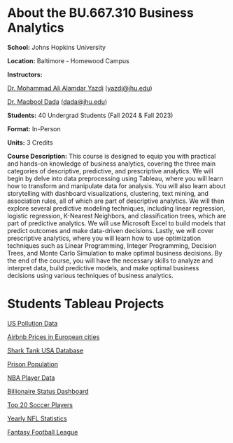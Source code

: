 # About the BU.667.310 Business Analytics

**School:** Johns Hopkins University

**Location:** Baltimore - Homewood Campus

**Instructors:** 

[Dr. Mohammad Ali Alamdar Yazdi](https://carey.jhu.edu/faculty/faculty-directory/mohammad-ali-alamdar-yazdi-phd) (yazdi@jhu.edu)

[Dr. Maqbool Dada](https://carey.jhu.edu/faculty/faculty-directory/maqbool-dada-phd) (dada@jhu.edu)

**Students:** 40 Undergrad Students (Fall 2024 & Fall 2023)
  
**Format:** In-Person

**Units:** 3 Credits

**Course Description:** This course is designed to equip you with practical and hands-on knowledge of business analytics, covering the three main categories of descriptive, predictive, and prescriptive analytics. We will begin by delve into data preprocessing using Tableau, where you will learn how to transform and manipulate data for analysis. You will also learn about storytelling with dashboard visualizations, clustering, text mining, and association rules, all of which are part of descriptive analytics. We will then explore several predictive modeling techniques, including linear regression, logistic regression, K-Nearest Neighbors, and classification trees, which are part of predictive analytics. We will use Microsoft Excel to build models that predict outcomes and make data-driven decisions. Lastly, we will cover prescriptive analytics, where you will learn how to use optimization techniques such as Linear Programming, Integer Programming, Decision Trees, and Monte Carlo Simulation to make optimal business decisions. By the end of the course, you will have the necessary skills to analyze and interpret data, build predictive models, and make optimal business decisions using various techniques of business analytics.

# Students Tableau Projects

[US Pollution Data](https://public.tableau.com/views/U_S_AirPollution/AirPollution)

[Airbnb Prices in European cities](https://public.tableau.com/app/profile/sawyer.olson/viz/Team53AirbnbFinalProject/AirbnbFinalProject)

[Shark Tank USA Database](https://public.tableau.com/app/profile/tyler.han5506/viz/18dec23_project/Story1)

[Prison Population](https://public.tableau.com/views/MassIncarcerationPrisonerProject/EXPLORETHEUSCRISISOFMASSINCARCERATIONOVERTHEYEARS)

[NBA Player Data](https://public.tableau.com/views/NBAPlayers_17030177485690/Story1)	

[Billionaire Status Dashboard](https://public.tableau.com/app/profile/jessica2952/viz/BillionaireStatusDashboardFinal/BusinessAnalyticsDashboard)

[Top 20 Soccer Players](https://public.tableau.com/app/profile/jonathan.nichols8811/viz/Team113-BAProject/FinalDashboard?publish=yes)

[Yearly NFL Statistics](https://public.tableau.com/app/profile/jadon.archer/viz/FinalProjectBAS/YearlyNFLPlayerTeamStatistics?publish=yes)

[Fantasy Football League](https://public.tableau.com/app/profile/ethan.idnani/viz/AGuidetoWinningYourFantasyFootballLeague/Dashboard2?publish=yes)
